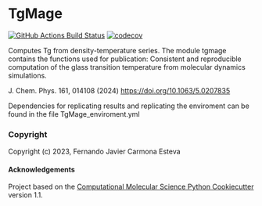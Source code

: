 TgMage
==============================
[//]: # (Badges)
[![GitHub Actions Build Status](https://github.com/REPLACE_WITH_OWNER_ACCOUNT/TgMage/workflows/CI/badge.svg)](https://github.com/REPLACE_WITH_OWNER_ACCOUNT/TgMage/actions?query=workflow%3ACI)
[![codecov](https://codecov.io/gh/REPLACE_WITH_OWNER_ACCOUNT/TgMage/branch/main/graph/badge.svg)](https://codecov.io/gh/REPLACE_WITH_OWNER_ACCOUNT/TgMage/branch/main)


Computes Tg from density-temperature series. The module tgmage contains the functions used for publication: Consistent and reproducible computation of the glass transition temperature from molecular dynamics simulations. 

J. Chem. Phys. 161, 014108 (2024)
https://doi.org/10.1063/5.0207835

Dependencies for replicating results and replicating the enviroment can be found in the file TgMage_enviroment.yml 

### Copyright

Copyright (c) 2023, Fernando Javier Carmona Esteva


#### Acknowledgements
 
Project based on the 
[Computational Molecular Science Python Cookiecutter](https://github.com/molssi/cookiecutter-cms) version 1.1.
